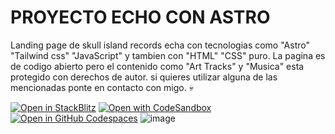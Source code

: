 # PROYECTO ECHO CON ASTRO

Landing page de skull island records echa con tecnologias como "Astro" "Tailwind css" "JavaScript" y tambien con "HTML" "CSS" puro.
La pagina es de codigo abierto pero el contenido como "Art Tracks" y "Musica" esta protegido con derechos de autor. si quieres utilizar alguna de las mencionadas ponte en contacto con migo. 💀

[![Open in StackBlitz](https://developer.stackblitz.com/img/open_in_stackblitz.svg)](https://stackblitz.com/github/withastro/astro/tree/latest/examples/minimal)
[![Open with CodeSandbox](https://assets.codesandbox.io/github/button-edit-lime.svg)](https://codesandbox.io/p/sandbox/github/withastro/astro/tree/latest/examples/minimal)
[![Open in GitHub Codespaces](https://github.com/codespaces/badge.svg)](https://codespaces.new/withastro/astro?devcontainer_path=.devcontainer/minimal/devcontainer.json)
![image](https://github.com/SylenthMen/SIR/assets/33080405/54afde62-ec8f-475a-9024-7ffab3fc75f7)
